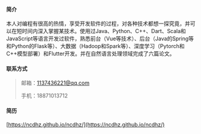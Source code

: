#### 简介

本人对编程有很高的热情，享受开发软件的过程，对各种技术都想一探究竟，并可以在短时间内深入掌握某技术。使用过Java、Python、C++、Dart、Scala和JavaScript等语言开发过软件，熟悉前台（Vue等技术）、后台（Java的Spring等和Python的Flask等）、大数据（Hadoop和Spark等）、深度学习（Pytorch和C++模型部署）和Flutter开发。并在自然语言处理领域完成了六篇论文。

#### 联系方式

> 邮箱：1137436221@qq.com
> 
> 手机：18871013712

#### 简历

[https://ncdhz.github.io/ncdhz/](https://ncdhz.github.io/ncdhz/)